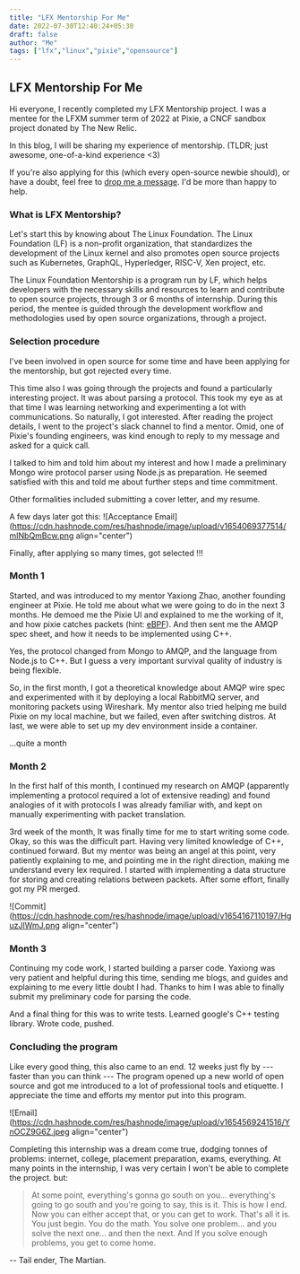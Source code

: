 ```yaml
---
title: "LFX Mentorship For Me"
date: 2022-07-30T12:40:24+05:30
draft: false
author: "Me"
tags: ["lfx","linux","pixie","opensource"]
---
```


## LFX Mentorship For Me

Hi everyone, I recently completed my LFX Mentorship project. I was a mentee for the LFXM summer term of 2022 at Pixie, a CNCF sandbox project donated by The New Relic. 

In this blog, I will be sharing my experience of mentorship. 
(TLDR; just awesome, one-of-a-kind experience <3)

If you're also applying for this (which every open-source newbie should), or have a doubt, feel free to [drop me a message](https://linktr.ee/deprov447). I'd be more than happy to help.

### What is LFX Mentorship?

Let's start this by knowing about The Linux Foundation. The Linux Foundation (LF) is a non-profit organization, that standardizes the development of the Linux kernel and also promotes open source projects such as Kubernetes, GraphQL, Hyperledger, RISC-V, Xen project, etc.

The Linux Foundation Mentorship is a program run by LF, which helps developers with the necessary skills and resources to learn and contribute to open source projects, through 3 or 6 months of internship. During this period, the mentee is guided through the development workflow and methodologies used by open source organizations, through a project.

### Selection procedure

I've been involved in open source for some time and have been applying for the mentorship, but got rejected every time. 

This time also I was going through the projects and found a particularly interesting project. It was about parsing a protocol. This took my eye as at that time I was learning networking and experimenting a lot with communications. So naturally, I got interested. After reading the project details, I went to the project's slack channel to find a mentor. Omid, one of Pixie's founding engineers, was kind enough to reply to my message and asked for a quick call. 

I talked to him and told him about my interest and how I made a preliminary Mongo wire protocol parser using Node.js as preparation. He seemed satisfied with this and told me about further steps and time commitment.

Other formalities included submitting a cover letter, and my resume. 

A few days later got this:
![Acceptance Email](https://cdn.hashnode.com/res/hashnode/image/upload/v1654069377514/mINbQmBcw.png align="center")

Finally, after applying so many times, got selected !!!

### Month 1

Started, and was introduced to my mentor Yaxiong Zhao, another founding engineer at Pixie. He told me about what we were going to do in the next 3 months. He demoed me the Pixie UI and explained to me the working of it, and how pixie catches packets (hint: [eBPF](https://docs.px.dev/about-pixie/pixie-ebpf/#title)). And then sent me the AMQP spec sheet, and how it needs to be implemented using C++. 

Yes, the protocol changed from Mongo to AMQP, and the language from Node.js to C++. But I guess a very important survival quality of industry is being flexible.

So, in the first month, I got a theoretical knowledge about AMQP wire spec and experimented with it by deploying a local RabbitMQ server, and monitoring packets using Wireshark. My mentor also tried helping me build Pixie on my local machine, but we failed, even after switching distros. At last, we were able to set up my dev environment inside a container.

...quite a month

### Month 2

In the first half of this month, I continued my research on AMQP (apparently implementing a protocol required a lot of extensive reading) and found analogies of it with protocols I was already familiar with, and kept on manually experimenting with packet translation.

3rd week of the month, It was finally time for me to start writing some code. Okay, so this was the difficult part. Having very limited knowledge of C++, continued forward. But my mentor was being an angel at this point, very patiently explaining to me, and pointing me in the right direction, making me understand every lex required. I started with implementing a data structure for storing and creating relations between packets. After some effort, finally got my PR merged.


![Commit](https://cdn.hashnode.com/res/hashnode/image/upload/v1654167110197/HguzJlWmJ.png align="center")

### Month 3

Continuing my code work, I started building a parser code. Yaxiong was very patient and helpful during this time, sending me blogs, and guides and explaining to me every little doubt I had. Thanks to him I was able to finally submit my preliminary code for parsing the code. 

And a final thing for this was to write tests. Learned google's C++ testing library. Wrote code, pushed.

### Concluding the program

Like every good thing, this also came to an end. 12 weeks just fly by --- faster than you can think --- The program opened up a new world of open source and got me introduced to a lot of professional tools and etiquette. I appreciate the time and efforts my mentor put into this program.

 
![Email](https://cdn.hashnode.com/res/hashnode/image/upload/v1654569241516/YnOCZ9G6Z.jpeg align="center")

Completing this internship was a dream come true, dodging tonnes of problems: internet, college, placement preparation, exams, everything. At many points in the internship, I was very certain I won't be able to complete the project. but:

> At some point, everything's gonna go south on you... everything's going to go south and you're going to say, this is it. This is how I end. Now you can either accept that, or you can get to work. That's all it is. You just begin. You do the math. You solve one problem... and you solve the next one... and then the next. And If you solve enough problems, you get to come home.

-- Tail ender, The Martian.